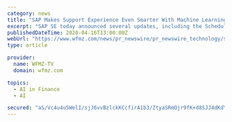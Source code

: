 ```yaml
---
category: news
title: "SAP Makes Support Experience Even Smarter With Machine Learning and AI Enhancements"
excerpt: "SAP SE today announced several updates, including the Schedule a Manager and Ask an Expert Peer services, to its Next-Generation Support approach focused"
publishedDateTime: 2020-04-16T13:00:00Z
webUrl: "https://www.wfmz.com/news/pr_newswire/pr_newswire_technology/sap-makes-support-experience-even-smarter-with-machine-learning-and-ai-enhancements/article_90b9f14e-1c6e-50c1-bbac-899058184560.html"
type: article

provider:
  name: WFMZ-TV
  domain: wfmz.com

topics:
  - AI in Finance
  - AI

secured: "aS/Vc4u4u5WelI/sjJ6vvBzlckKCcfirA1b3/ZtyaSRmOjr9fK+d8SJJ4dKdYJFqjX0TVCJhV2LFaUKVekHh7+ZLYVF583ZYQbBJ9q7C9+T3KOuEfC62sR1XbAVJWglGb7lSgYkTrclcM41EIG1qcaauIiBsOhiODXwc1GMnkCxySkcOTXKg9cUSPJen0/ibbXzlFtLUKgbIklVx3fiFz4mI2hbSW0kBxG1DZ6Fdq99pKhCdapXc4I56mrB0KHpcenJhZIyWmye5pcY7JR7E2+or4ADByCaV8u2P8wgcNKZyeGNAFdfNNI4c5eIG6WqgiztfU3NWotp3TKykPcuUX5AETRyFixWrG+uxcULmW9df4SW85lUDY5UC4wqjt59wc5k5MJ38LckA+eyBPW0ejZIemoSeboR7OwyPIHjPN2xqvlY+PWtEkKfszOBJbJFgbb5xcDjtdA0bJmDZaJhnOieK0b9uZRBTSrw+ilXMT8w=;mN7wBEKIUjN/WJoopqlCkA=="
---
```


